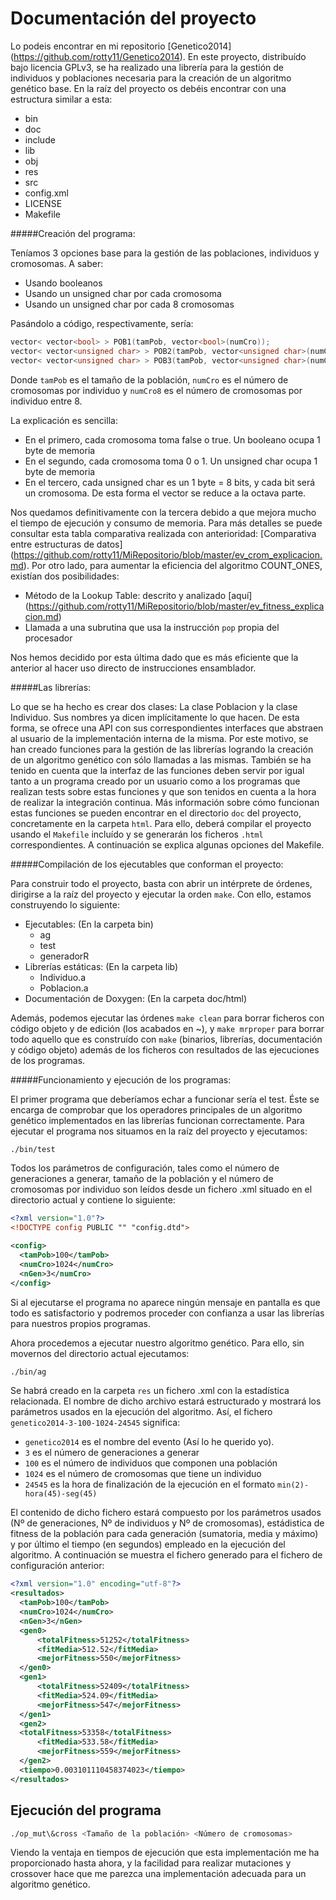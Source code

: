 Documentación del proyecto
==========================

Lo podeis encontrar en mi repositorio [Genetico2014] (https://github.com/rotty11/Genetico2014). En este proyecto, distribuído bajo licencia GPLv3, se ha realizado una librería para la gestión de individuos y poblaciones necesaria para la creación de un algoritmo genético base. En la raíz del proyecto os debéis encontrar con una estructura similar a esta:

  - bin
  - doc
  - include
  - lib
  - obj
  - res
  - src
  - config.xml
  - LICENSE
  - Makefile

#####Creación del programa:

Teníamos 3 opciones base para la gestión de las poblaciones, individuos y cromosomas. A saber:

  - Usando booleanos
  - Usando un unsigned char por cada cromosoma
  - Usando un unsigned char por cada 8 cromosomas

Pasándolo a código, respectivamente, sería:

  ```c++
  vector< vector<bool> > POB1(tamPob, vector<bool>(numCro));
  vector< vector<unsigned char> > POB2(tamPob, vector<unsigned char>(numCro));
  vector< vector<unsigned char> > POB3(tamPob, vector<unsigned char>(numCro8));
  ```
Donde `tamPob` es el tamaño de la población, `numCro` es el número de cromosomas por individuo y `numCro8` es el número de cromosomas por individuo entre 8.

La explicación es sencilla:

  - En el primero, cada cromosoma toma false o true. Un booleano ocupa 1 byte de memoria
  - En el segundo, cada cromosoma toma 0 o 1. Un unsigned char ocupa 1 byte de memoria
  - En el tercero, cada unsigned char es un 1 byte = 8 bits, y cada bit será un cromosoma. De esta forma el vector se reduce a la octava parte.

Nos quedamos definitivamente con la tercera debido a que mejora mucho el tiempo de ejecución y consumo de memoria. Para más detalles se puede consultar esta tabla comparativa realizada con anterioridad: [Comparativa entre estructuras de datos] (https://github.com/rotty11/MiRepositorio/blob/master/ev_crom_explicacion.md). Por otro lado, para aumentar la eficiencia del algoritmo COUNT_ONES, existían dos posibilidades:

  - Método de la Lookup Table: descrito y analizado [aquí] (https://github.com/rotty11/MiRepositorio/blob/master/ev_fitness_explicacion.md)
  - Llamada a una subrutina que usa la instrucción `pop` propia del procesador

Nos hemos decidido por esta última dado que es más eficiente que la anterior al hacer uso directo de instrucciones ensamblador.

#####Las librerías:

Lo que se ha hecho es crear dos clases: La clase Poblacion y la clase Individuo. Sus nombres ya dicen implícitamente lo que hacen. De esta forma, se ofrece una API con sus correspondientes interfaces que abstraen al usuario de la implementación interna de la misma. Por este motivo, se han creado funciones para la gestión de las librerías logrando la creación de un algoritmo genético con sólo llamadas a las mismas. También se ha tenido en cuenta que la interfaz de las funciones deben servir por igual tanto a un programa creado por un usuario como a los programas que realizan tests sobre estas funciones y que son tenidos en cuenta a la hora de realizar la integración continua. Más información sobre cómo funcionan estas funciones se pueden encontrar en el directorio `doc` del proyecto, concretamente en la carpeta `html`. Para ello, deberá compilar el proyecto usando el `Makefile` incluído y se generarán los ficheros `.html` correspondientes. A continuación se explica algunas opciones del Makefile.

#####Compilación de los ejecutables que conforman el proyecto:

Para construir todo el proyecto, basta con abrir un intérprete de órdenes, dirigirse a la raíz del proyecto y ejecutar la orden `make`. Con ello, estamos construyendo lo siguiente:

  - Ejecutables: (En la carpeta bin)
    - ag
    - test
    - generadorR
  - Librerías estáticas: (En la carpeta lib)
    - Individuo.a
    - Poblacion.a
  - Documentación de Doxygen: (En la carpeta doc/html)

Además, podemos ejecutar las órdenes `make clean` para borrar ficheros con código objeto y de edición (los acabados en ~), y `make mrproper` para borrar todo aquello que es construído con `make` (binarios, librerías, documentación y código objeto) además de los ficheros con resultados de las ejecuciones de los programas.

#####Funcionamiento y ejecución de los programas:

El primer programa que deberíamos echar a funcionar sería el test. Éste se encarga de comprobar que los operadores principales de un algoritmo genético implementados en las librerías funcionan correctamente. Para ejecutar el programa nos situamos en la raíz del proyecto y ejecutamos:

  ```bash
  ./bin/test
  ```
  
Todos los parámetros de configuración, tales como el número de generaciones a generar, tamaño de la población y el número de cromosomas por individuo son leídos desde un fichero .xml situado en el directorio actual y contiene lo siguiente:

  ```xml
  <?xml version="1.0"?>
  <!DOCTYPE config PUBLIC "" "config.dtd">

  <config>
	<tamPob>100</tamPob>
	<numCro>1024</numCro>
	<nGen>3</numCro>
  </config>
  ```
  
Si al ejecutarse el programa no aparece ningún mensaje en pantalla es que todo es satisfactorio y podremos proceder con confianza a usar las librerías para nuestros propios programas.

Ahora procedemos a ejecutar nuestro algoritmo genético. Para ello, sin movernos del directorio actual ejecutamos:

  ```bash
  ./bin/ag
  ```

Se habrá creado en la carpeta `res` un fichero .xml con la estadística relacionada. El nombre de dicho archivo estará estructurado y mostrará los parámetros usados en la ejecución del algoritmo. Así, el fichero `genetico2014-3-100-1024-24545` significa:

  - `genetico2014` es el nombre del evento (Así lo he querido yo).
  - `3` es el número de generaciones a generar
  - `100` es el número de individuos que componen una población
  - `1024` es el número de cromosomas que tiene un individuo
  - `24545` es la hora de finalización de la ejecución en el formato `min(2)-hora(45)-seg(45)`
  
El contenido de dicho fichero estará compuesto por los parámetros usados (Nº de generaciones, Nº de individuos y Nº de cromosomas), estádistica de fitness de la población para cada generación (sumatoria, media y máximo) y por último el tiempo (en segundos) empleado en la ejecución del algoritmo. A continuación se muestra el fichero generado para el fichero de configuración anterior:

  ```xml
  <?xml version="1.0" encoding="utf-8"?>
  <resultados>
  	<tamPob>100</tamPob>
  	<numCro>1024</numCro>
  	<nGen>3</nGen>
  	<gen0>
  		<totalFitness>51252</totalFitness>
  		<fitMedia>512.52</fitMedia>
  		<mejorFitness>550</mejorFitness>
  	</gen0>
  	<gen1>
  		<totalFitness>52409</totalFitness>
  		<fitMedia>524.09</fitMedia>
  		<mejorFitness>547</mejorFitness>
  	</gen1>
  	<gen2>
  	<totalFitness>53358</totalFitness>
  		<fitMedia>533.58</fitMedia>
  		<mejorFitness>559</mejorFitness>
  	</gen2>
  	<tiempo>0.003101110458374023</tiempo>
  </resultados>
  ```

Ejecución del programa
----------------------

  ```bash
  ./op_mut\&cross <Tamaño de la población> <Número de cromosomas>
  ```
Viendo la ventaja en tiempos de ejecución que esta implementación me ha proporcionado hasta ahora, y la facilidad para realizar mutaciones y crossover hace que me parezca una implementación adecuada para un algoritmo genético.
